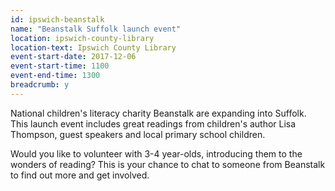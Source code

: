 ```yaml
---
id: ipswich-beanstalk
name: "Beanstalk Suffolk launch event"
location: ipswich-county-library
location-text: Ipswich County Library
event-start-date: 2017-12-06
event-start-time: 1100
event-end-time: 1300
breadcrumb: y
---
```


National children's literacy charity Beanstalk are expanding into Suffolk. This launch event includes great readings from children's author Lisa Thompson, guest speakers and local primary school children.

Would you like to volunteer with 3-4 year-olds, introducing them to the wonders of reading? This is your chance to chat to someone from Beanstalk to find out more and get involved.
